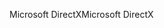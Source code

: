 <span data-ttu-id="55f3a-101">Microsoft DirectX</span><span class="sxs-lookup"><span data-stu-id="55f3a-101">Microsoft DirectX</span></span>